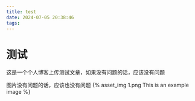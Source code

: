 ```yaml
---
title: test
date: 2024-07-05 20:38:46
tags:
---
```


# 测试
这是一个个人博客上传测试文章，如果没有问题的话，应该没有问题

图片没有问题的话，应该也没有问题
{% asset_img 1.png This is an example image %}